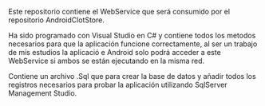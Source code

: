 Este repositorio contiene el WebService que será consumido por el repositorio AndroidClotStore.

Ha sido programado con Visual Studio en C# y contiene todos los metodos necesarios para que la aplicación funcione correctamente, al ser un trabajo de mis estudios la aplicació e Android solo podrá acceder a este WebService si ambos se están ejecutando en la misma red.

Contiene un archivo .Sql que para crear la base de datos y añadir todos los registros necesarios para probar la aplicación utilizando SqlServer Management Studio.
